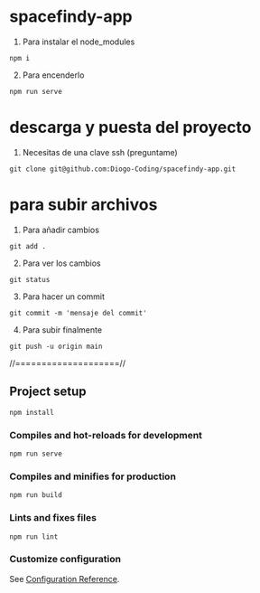 # spacefindy-app

1. Para instalar el node_modules
```
npm i
```

2. Para encenderlo
```
npm run serve
```


# descarga y puesta del proyecto

1. Necesitas de una clave ssh (preguntame)
```
git clone git@github.com:Diogo-Coding/spacefindy-app.git
```

# para subir archivos

1. Para añadir cambios
```
git add .
```


2. Para ver los cambios
```
git status
```

3. Para hacer un commit
```
git commit -m 'mensaje del commit'
```

4. Para subir finalmente
```
git push -u origin main
```


//====================//



## Project setup
```
npm install
```

### Compiles and hot-reloads for development
```
npm run serve
```

### Compiles and minifies for production
```
npm run build
```

### Lints and fixes files
```
npm run lint
```

### Customize configuration
See [Configuration Reference](https://cli.vuejs.org/config/).
